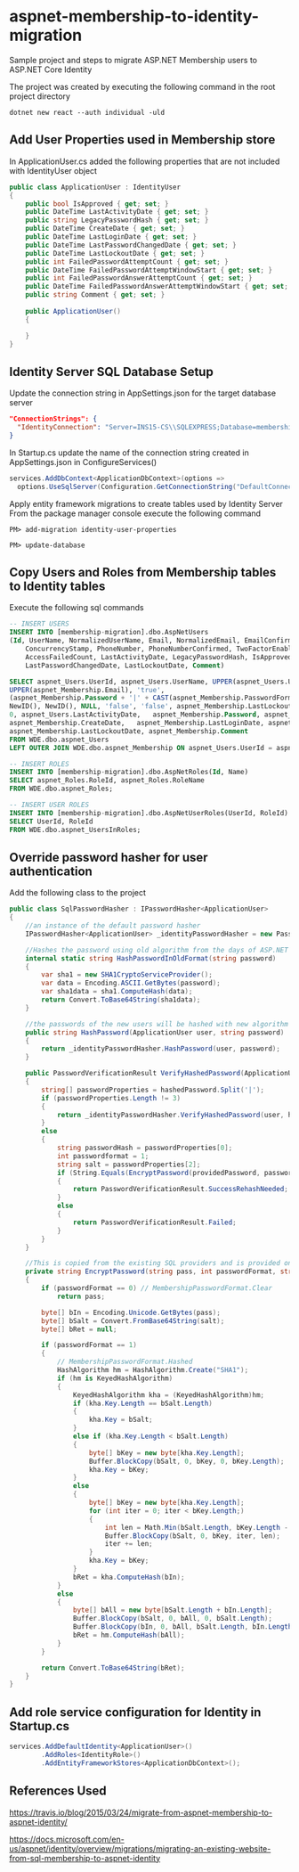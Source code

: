 # aspnet-membership-to-identity-migration
Sample project and steps to migrate ASP.NET Membership users to ASP.NET Core Identity

The project was created by executing the following command in the root project directory

  `dotnet new react --auth individual -uld`
  
## Add User Properties used in Membership store  
In ApplicationUser.cs added the following properties that are not included with IdentityUser object

```c#
public class ApplicationUser : IdentityUser
{
    public bool IsApproved { get; set; }
    public DateTime LastActivityDate { get; set; }
    public string LegacyPasswordHash { get; set; }
    public DateTime CreateDate { get; set; }
    public DateTime LastLoginDate { get; set; }
    public DateTime LastPasswordChangedDate { get; set; }
    public DateTime LastLockoutDate { get; set; }
    public int FailedPasswordAttemptCount { get; set; }
    public DateTime FailedPasswordAttemptWindowStart { get; set; }
    public int FailedPasswordAnswerAttemptCount { get; set; }
    public DateTime FailedPasswordAnswerAttemptWindowStart { get; set; }
    public string Comment { get; set; }
		
    public ApplicationUser()
    {

    }
}
```

## Identity Server SQL Database Setup
Update the connection string in AppSettings.json for the target database server
```json
"ConnectionStrings": {
  "IdentityConnection": "Server=INS15-CS\\SQLEXPRESS;Database=membership-migration;Trusted_Connection=True;MultipleActiveResultSets=true"
}
```

In Startup.cs update the name of the connection string created in AppSettings.json in ConfigureServices()

```c#
services.AddDbContext<ApplicationDbContext>(options =>
  options.UseSqlServer(Configuration.GetConnectionString("DefaultConnection")));
```

Apply entity framework migrations to create tables used by Identity Server
From the package manager console execute the following command

`PM> add-migration identity-user-properties`

`PM> update-database`

## Copy Users and Roles from Membership tables to Identity tables
Execute the following sql commands

```sql
-- INSERT USERS
INSERT INTO [membership-migration].dbo.AspNetUsers
(Id, UserName, NormalizedUserName, Email, NormalizedEmail, EmailConfirmed, PasswordHash, SecurityStamp, 
	ConcurrencyStamp, PhoneNumber, PhoneNumberConfirmed, TwoFactorEnabled, LockoutEnd, LockoutEnabled, 
	AccessFailedCount, LastActivityDate, LegacyPasswordHash, IsApproved, CreateDate, LastLoginDate, 
	LastPasswordChangedDate, LastLockoutDate, Comment)

SELECT aspnet_Users.UserId, aspnet_Users.UserName, UPPER(aspnet_Users.UserName), aspnet_Membership.Email, 
UPPER(aspnet_Membership.Email), 'true',	
(aspnet_Membership.Password + '|' + CAST(aspnet_Membership.PasswordFormat as varchar) + '|' + aspnet_Membership.PasswordSalt),	
NewID(), NewID(), NULL, 'false', 'false', aspnet_Membership.LastLockoutDate, aspnet_Membership.IsLockedOut,
0, aspnet_Users.LastActivityDate,	aspnet_Membership.Password, aspnet_Membership.IsApproved,
aspnet_Membership.CreateDate,	aspnet_Membership.LastLoginDate, aspnet_Membership.LastPasswordChangedDate,
aspnet_Membership.LastLockoutDate, aspnet_Membership.Comment
FROM WDE.dbo.aspnet_Users
LEFT OUTER JOIN WDE.dbo.aspnet_Membership ON aspnet_Users.UserId = aspnet_Membership.UserId

-- INSERT ROLES
INSERT INTO [membership-migration].dbo.AspNetRoles(Id, Name)
SELECT aspnet_Roles.RoleId, aspnet_Roles.RoleName
FROM WDE.dbo.aspnet_Roles;

-- INSERT USER ROLES
INSERT INTO [membership-migration].dbo.AspNetUserRoles(UserId, RoleId)
SELECT UserId, RoleId
FROM WDE.dbo.aspnet_UsersInRoles;
```

## Override password hasher for user authentication
Add the following class to the project

```c#
public class SqlPasswordHasher : IPasswordHasher<ApplicationUser>
{
	//an instance of the default password hasher
	IPasswordHasher<ApplicationUser> _identityPasswordHasher = new PasswordHasher<ApplicationUser>();

	//Hashes the password using old algorithm from the days of ASP.NET Membership
	internal static string HashPasswordInOldFormat(string password)
	{
		var sha1 = new SHA1CryptoServiceProvider();
		var data = Encoding.ASCII.GetBytes(password);
		var sha1data = sha1.ComputeHash(data);
		return Convert.ToBase64String(sha1data);
	}

	//the passwords of the new users will be hashed with new algorithm
	public string HashPassword(ApplicationUser user, string password)
	{
	    return _identityPasswordHasher.HashPassword(user, password);
	}

	public PasswordVerificationResult VerifyHashedPassword(ApplicationUser user, string hashedPassword, string providedPassword)
	{
	    string[] passwordProperties = hashedPassword.Split('|');
	    if (passwordProperties.Length != 3)
	  	{
			return _identityPasswordHasher.VerifyHashedPassword(user, hashedPassword, providedPassword);
		}
		else
		{
			string passwordHash = passwordProperties[0];
			int passwordformat = 1;
			string salt = passwordProperties[2];
			if (String.Equals(EncryptPassword(providedPassword, passwordformat, salt), passwordHash, StringComparison.CurrentCultureIgnoreCase))
			{
				return PasswordVerificationResult.SuccessRehashNeeded;
			}
			else
			{
				return PasswordVerificationResult.Failed;
			}
		}
	}

	//This is copied from the existing SQL providers and is provided only for back-compat.
	private string EncryptPassword(string pass, int passwordFormat, string salt)
	{
		if (passwordFormat == 0) // MembershipPasswordFormat.Clear
			return pass;

		byte[] bIn = Encoding.Unicode.GetBytes(pass);
		byte[] bSalt = Convert.FromBase64String(salt);
		byte[] bRet = null;

		if (passwordFormat == 1)
		{ 
			// MembershipPasswordFormat.Hashed 
			HashAlgorithm hm = HashAlgorithm.Create("SHA1");
			if (hm is KeyedHashAlgorithm)
			{
				KeyedHashAlgorithm kha = (KeyedHashAlgorithm)hm;
				if (kha.Key.Length == bSalt.Length)
				{
					kha.Key = bSalt;
				}
				else if (kha.Key.Length < bSalt.Length)
				{
					byte[] bKey = new byte[kha.Key.Length];
					Buffer.BlockCopy(bSalt, 0, bKey, 0, bKey.Length);
					kha.Key = bKey;
				}
				else
				{
					byte[] bKey = new byte[kha.Key.Length];
					for (int iter = 0; iter < bKey.Length;)
					{
						int len = Math.Min(bSalt.Length, bKey.Length - iter);
						Buffer.BlockCopy(bSalt, 0, bKey, iter, len);
						iter += len;
					}
					kha.Key = bKey;
				}
				bRet = kha.ComputeHash(bIn);
			}
			else
			{
				byte[] bAll = new byte[bSalt.Length + bIn.Length];
				Buffer.BlockCopy(bSalt, 0, bAll, 0, bSalt.Length);
				Buffer.BlockCopy(bIn, 0, bAll, bSalt.Length, bIn.Length);
				bRet = hm.ComputeHash(bAll);
			}
		}

		return Convert.ToBase64String(bRet);
    }
}
```

## Add role service configuration for Identity in Startup.cs

```c#
services.AddDefaultIdentity<ApplicationUser>()
		.AddRoles<IdentityRole>()
        .AddEntityFrameworkStores<ApplicationDbContext>();
```

## References Used
https://travis.io/blog/2015/03/24/migrate-from-aspnet-membership-to-aspnet-identity/

https://docs.microsoft.com/en-us/aspnet/identity/overview/migrations/migrating-an-existing-website-from-sql-membership-to-aspnet-identity



